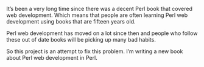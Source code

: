It’s been a very long time since there was a decent Perl book that covered web development. Which means that people are often learning Perl web development using books that are fifteen years old.

Perl web development has moved on a lot since then and people who follow these out of date books will be picking up many bad habits.

So this project is an attempt to fix this problem. I’m writing a new book about Perl web development in Perl.
